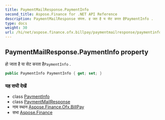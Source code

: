 ```yaml
---
title: PaymentMailResponse.PaymentInfo
second_title: Aspose.Finance for .NET API Reference
description: PaymentMailResponse संपत्त. ह जत है य सेट करत हैPaymentInfo .
type: docs
weight: 30
url: /hi/net/aspose.finance.ofx.billpay/paymentmailresponse/paymentinfo/
---
```

## PaymentMailResponse.PaymentInfo property

हो जाता है या सेट करता है`PaymentInfo` .

```csharp
public PaymentInfo PaymentInfo { get; set; }
```

### यह सभी देखें

* class [PaymentInfo](../../paymentinfo/)
* class [PaymentMailResponse](../)
* नाम स्थान [Aspose.Finance.Ofx.BillPay](../../paymentmailresponse/)
* सभा [Aspose.Finance](../../../)


